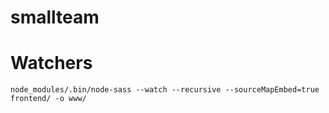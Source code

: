 # smallteam

# Watchers

```
node_modules/.bin/node-sass --watch --recursive --sourceMapEmbed=true frontend/ -o www/
```
